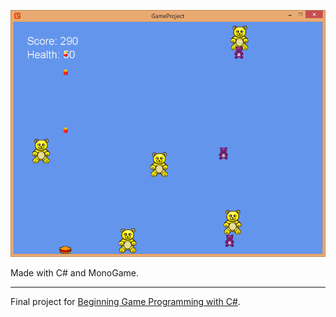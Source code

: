 

![screenshot](/Demo/Screenshot.PNG)

Made with C# and MonoGame.

----------

Final project for [Beginning Game Programming with C#](https://www.coursera.org/learn/game-programming/home/info).